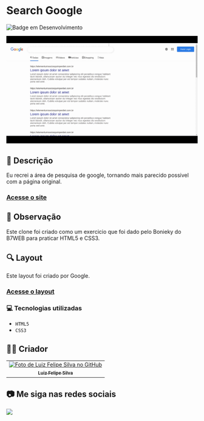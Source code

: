 # Search Google
![Badge em Desenvolvimento](http://img.shields.io/static/v1?label=STATUS&message=CONCLUIDO&color=GREEN&style=for-the-badge)             

<img src="https://github.com/luizfelipe9627/search-google/blob/main/assets/video/search-google.gif" alt="Apresentação do Search google">

## 📄 Descrição
Eu recrei a área de pesquisa de google, tornando mais parecido possivel com a página original.

### <a href="https://luizfelipe9627.github.io/search-google">Acesse o site</a>

## 📑 Observação
Este clone foi criado como um exercicio que foi dado pelo Bonieky do B7WEB para praticar HTML5 e CSS3.

## 🔍 Layout
Este layout foi criado por Google.

### <a href="https://www.google.com/search?q=google&sxsrf=APq-WBtrMg-Ne8yiXDJ7cskv42Nfmz5zJA%3A1646900679099&ei=x7UpYqy0Bfva1sQPt6-3kA4&ved=0ahUKEwjss9SPj7v2AhV7rZUCHbfXDeIQ4dUDCA4&uact=5&oq=google&gs_lcp=Cgdnd3Mtd2l6EAMyBAgjECcyBAgjECcyBAgjECcyEAguELEDEIMBEMcBENEDEEMyCggAELEDEIMBEEMyBAgAEEMyCggAELEDEIMBEEMyCggAELEDEIMBEEMyCggAELEDEIMBEEMyCwgAEIAEELEDEIMBOgsIABCABBCxAxCwAzoOCAAQgAQQsQMQgwEQsAM6CAgAEIAEELADOhAILhCABBCxAxDIAxCwAxgAOg0ILhCABBDIAxCwAxgAOhMILhCABBCxAxDUAhDIAxCwAxgAOgcIIxDqAhAnOhQILhCABBCxAxCDARDHARDRAxDUAjoRCC4QgAQQsQMQgwEQxwEQ0QM6CAgAEIAEELEDOgsILhCABBCxAxCDAToICAAQsQMQgwE6BwgAELEDEENKBAhBGAFKBAhGGAFQ0w1Y7RJgvxNoAnAAeACAAX6IAeoEkgEDMC41mAEAoAEBsAEKyAERwAEB2gEGCAAQARgI&sclient=gws-wiz">Acesse o layout</a>

### 💻 Tecnologias utilizadas

- ``HTML5``
- ``CSS3``

## 🧑‍💻 Criador

<table>
  <tr>
    <td align="center">
      <a href="https://github.com/luizfelipe9627">
        <img src="https://github.com/luizfelipe9627.png" width="100px;" alt="Foto de Luiz Felipe Silva no GitHub"/><br>
        <sub>
          <b>Luiz Felipe Silva</b>
        </sub>
      </a>
    </td>
  </tr>
</table>

## 📷 Me siga nas redes sociais<br>

<p align="left">
  <a href="https://www.linkedin.com/in/luizfelipe9627/" target="_blank"><img src="https://img.shields.io/badge/-LinkedIn-%230077B5?style=for-the-badge&logo=linkedin&logoColor=white"></a>
</p>

